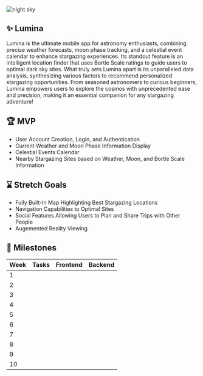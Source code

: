 ![night sky](https://github.com/acm-projects/Lumina/blob/main/stars2.jpg?raw=true)
## ✨ Lumina
Lumina is the ultimate mobile app for astronomy enthusiasts, combining precise weather forecasts, moon phase tracking, and a celestial event calendar to enhance stargazing experiences. Its standout feature is an intelligent location finder that uses Bortle Scale ratings to guide users to optimal dark sky sites. What truly sets Lumina apart is its unparalleled data analysis, synthesizing various factors to recommend personalized stargazing opportunities. From seasoned astronomers to curious beginners, Lumina empowers users to explore the cosmos with unprecedented ease and precision, making it an essential companion for any stargazing adventure!

## 🏆 MVP
+ User Account Creation, Login, and Authentication
+ Current Weather and Moon Phase Information Display
+ Celestial Events Calendar
+ Nearby Stargazing Sites based on Weather, Moon, and Bortle Scale Information

## ⌛ Stretch Goals
+ Fully Built-In Map Highlighting Best Stargazing Locations
+ Navigation Capabilities to Optimal Sites
+ Social Features Allowing Users to Plan and Share Trips with Other People
+ Augemented Reality Viewing

## 📅 Milestones
| Week | Tasks | Frontend | Backend |
|--- | --- | --- | --- |
|1|
|2|
|3|
|4|
|5|
|6|
|7|
|8|
|9|
|10|
